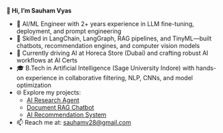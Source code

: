 **👋 Hi, I’m Sauham Vyas**

- 🔬 AI/ML Engineer with 2+ years experience in LLM fine-tuning, deployment, and prompt engineering  
- 🤖 Skilled in LangChain, LangGraph, RAG pipelines, and TinyML—built chatbots, recommendation engines, and computer vision models  
- 🚀 Currently driving AI at Horeca Store (Dubai) and crafting robust AI workflows at AI Certs  
- 🎓 B.Tech in Artificial Intelligence (Sage University Indore) with hands-on experience in collaborative filtering, NLP, CNNs, and model optimization  
- 🌐 Explore my projects:
  - [AI Research Agent](https://github.com/Sauham/AI-Research-agent-using-LangGraph)  
  - [Document RAG Chatbot](https://github.com/Sauham/Document-RAG-Chat-Application)  
  - [AI Recommendation System](https://github.com/Sauham/AI-Recommendation-System)  
- 📫 Reach me at: sauhamv28@gmail.com  

<!---
Sauham/Sauham is a ✨ special ✨ repository because its `README.md` (this file) appears on your GitHub profile.
You can click the Preview link to take a look at your changes.
--->
